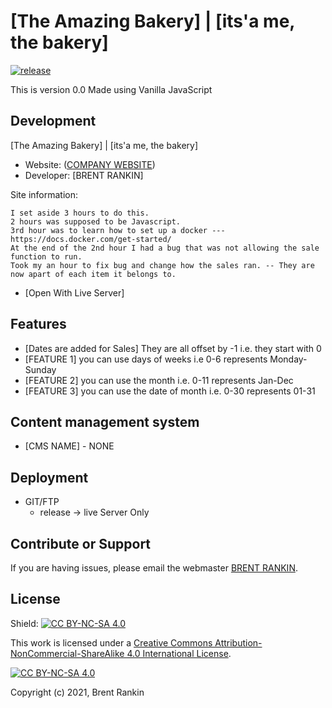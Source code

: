 <!-- Just fill in the brackets -->

# [The Amazing Bakery] | [its'a me, the bakery]

[![release](https://img.shields.io/badge/release-v0.0-red.svg?style=flat-square)]()

This is version 0.0 Made using Vanilla JavaScript

## Development

[The Amazing Bakery] | [its'a me, the bakery]

- Website: ([COMPANY WEBSITE](#))
- Developer: [BRENT RANKIN]

Site information:

    I set aside 3 hours to do this.
    2 hours was supposed to be Javascript.
    3rd hour was to learn how to set up a docker --- https://docs.docker.com/get-started/
    At the end of the 2nd hour I had a bug that was not allowing the sale function to run.
    Took my an hour to fix bug and change how the sales ran. -- They are now apart of each item it belongs to.

- [Open With Live Server]

## Features

- [Dates are added for Sales] They are all offset by -1 i.e. they start with 0
- [FEATURE 1] you can use days of weeks i.e 0-6 represents Monday-Sunday
- [FEATURE 2] you can use the month i.e. 0-11 represents Jan-Dec
- [FEATURE 3] you can use the date of month i.e. 0-30 represents 01-31

## Content management system

- [CMS NAME] - NONE

## Deployment

- GIT/FTP
  - release -> live Server Only

## Contribute or Support

If you are having issues, please email the webmaster [BRENT RANKIN](mailto:brent.rankin@gmail.com?subject=[TheAmazingBakery]%20Contribute%20OR%20Support).

## License

Shield: [![CC BY-NC-SA 4.0][cc-by-nc-sa-shield]][cc-by-nc-sa]

This work is licensed under a
[Creative Commons Attribution-NonCommercial-ShareAlike 4.0 International License][cc-by-nc-sa].

[![CC BY-NC-SA 4.0][cc-by-nc-sa-image]][cc-by-nc-sa]

[cc-by-nc-sa]: http://creativecommons.org/licenses/by-nc-sa/4.0/
[cc-by-nc-sa-image]: https://licensebuttons.net/l/by-nc-sa/4.0/88x31.png
[cc-by-nc-sa-shield]: https://img.shields.io/badge/License-CC%20BY--NC--SA%204.0-lightgrey.svg

Copyright (c) 2021, Brent Rankin
